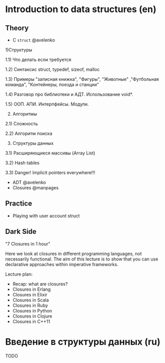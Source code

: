 Introduction to data structures (en)
===

Theory
---

 + C ``struct`` @avelenko
 
 1)Структуры
 
 1.1) Что делать если требуется 
 
 1.2) Синтаксис struct, typedef, sizeof, malloc
 
 1.3) Примеры "записная книжка", "Фигуры", "Животные" ,"Футбольная команда", "Контейнеры, поезда и станции"
 
 1.4) Разговор про библиотеки и АДТ. Использование void*.
 
 1.5) ООП. АПИ. Интерпфейсы. Модули.
 
 2) Алгоритмы
 
 2.1) Сложность
 
 2.2) Алгоритм поиска
 
 3) Структуры данных
 
 3.1) Расширяющиеся массивы (Array List)
 
 3.2) Hash tables
 
 3.3) Danger! Implicit pointers everywhere!!!
 
 + ADT @avelenko
 + Closures @manpages

Practice
---

 + Playing with user account struct

Dark Side
---

"7 Closures in 1 hour"

Here we look at closures in different programming languages, not necessarily functional.
The aim of this lecture is to show that you can use declarative approaches within imperative
frameworks.

Lecture plan:

 + Recap: what are closures?
 + Closures in Erlang
 + Closures in Elixir
 + Closures in Scala
 + Closures in Ruby
 + Closures in Python
 + Closures in Clojure
 + Closures in C++11

Введение в структуры данных (ru)
===

TODO
